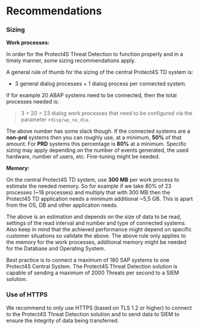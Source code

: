 # Recommendations

### Sizing

**Work processes:**

In order for the Protect4S Threat Detection to function properly and in a timely manner, some sizing recommendations apply.

A general rule of thumb for the sizing of the central Protect4S TD system is:

* 3 general dialog processes + 1 dialog process per connected system.

If for example 20 ABAP systems need to be connected, then the total processes needed is:&#x20;

> 3 + 20 = 23 dialog work processes that need to be configured via the parameter `rdisp/wp_no_dia`.&#x20;

The above number has some slack though. If the connected systems are a **non-prd** systems then you can roughly use, at a minimum, **50%** of that amount. For **PRD** systems this percentage is **80%** at a minimum. Specific sizing may apply depending on the number of events generated, the used hardware, number of users, etc. Fine-tuning might be needed.



**Memory:**

On the central Protect4S TD system, use **300 MB** per work process to estimate the needed memory. So for example if we take 80% of 23 processes (\~18 processes) and multiply that with 300 MB then the Protect4S TD application needs a minimum additional \~5,5 GB. This is apart from the OS, DB and other application needs.&#x20;

The above is an estimation and depends on the size of data to be read, settings of the read interval and number and type of connected systems. Also keep in mind that the achieved performance might depend on specific customer situations so validate the above. The above rule only applies to the memory for the work processes, additional memory might be needed for the Database and Operating System.

Best practice is to connect a maximum of 180 SAP systems to one Protect4S Central System. The Protect4S Threat Detection solution is capable of sending a maximum of 2000 Threats per second to a SIEM solution.

### Use of HTTPS

We recommend to only use HTTPS (based on TLS 1.2 or higher) to connect to the Protect4S Threat Detection solution and to send data to SIEM to ensure the integrity of data being transferred.
